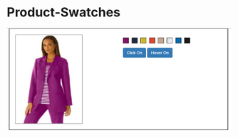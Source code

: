 # Product-Swatches

![alt tag](https://github.com/jsmojo/Product-Swatches/blob/master/demo_Swatches.jpg)
